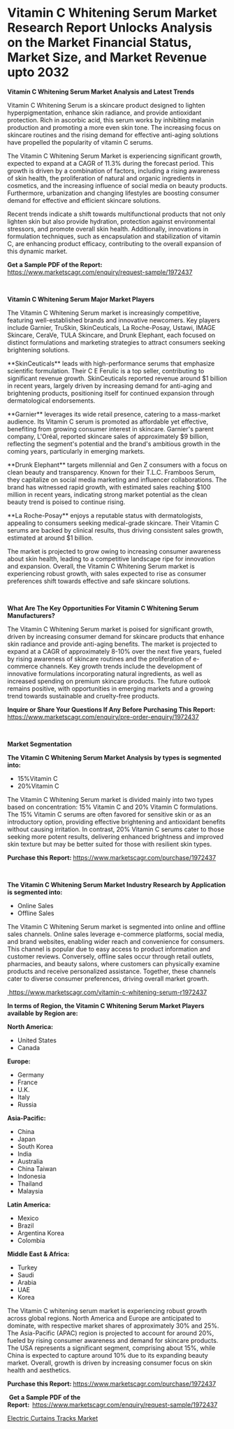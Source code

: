 <p><h1>Vitamin C Whitening Serum Market Research Report Unlocks Analysis on the Market Financial Status, Market Size, and Market Revenue upto 2032</h1></p><p><strong>Vitamin C Whitening Serum Market Analysis and Latest Trends</strong></p>
<p><p>Vitamin C Whitening Serum is a skincare product designed to lighten hyperpigmentation, enhance skin radiance, and provide antioxidant protection. Rich in ascorbic acid, this serum works by inhibiting melanin production and promoting a more even skin tone. The increasing focus on skincare routines and the rising demand for effective anti-aging solutions have propelled the popularity of vitamin C serums.</p><p>The Vitamin C Whitening Serum Market is experiencing significant growth, expected to expand at a CAGR of 11.3% during the forecast period. This growth is driven by a combination of factors, including a rising awareness of skin health, the proliferation of natural and organic ingredients in cosmetics, and the increasing influence of social media on beauty products. Furthermore, urbanization and changing lifestyles are boosting consumer demand for effective and efficient skincare solutions.</p><p>Recent trends indicate a shift towards multifunctional products that not only lighten skin but also provide hydration, protection against environmental stressors, and promote overall skin health. Additionally, innovations in formulation techniques, such as encapsulation and stabilization of vitamin C, are enhancing product efficacy, contributing to the overall expansion of this dynamic market.</p></p>
<p><strong>Get a Sample PDF of the Report:&nbsp;</strong> <a href="https://www.marketscagr.com/enquiry/request-sample/1972437?utm_campaign=2306&utm_medium=2&utm_source=Github&utm_content=ia&utm_term=08022025&utm_id=vitamin-c-whitening-serum">https://www.marketscagr.com/enquiry/request-sample/1972437</a></p>
<p>&nbsp;</p>
<p><strong>Vitamin C Whitening Serum Major Market Players</strong></p>
<p><p>The Vitamin C Whitening Serum market is increasingly competitive, featuring well-established brands and innovative newcomers. Key players include Garnier, TruSkin, SkinCeuticals, La Roche-Posay, Ustawi, IMAGE Skincare, CeraVe, TULA Skincare, and Drunk Elephant, each focused on distinct formulations and marketing strategies to attract consumers seeking brightening solutions.</p><p>**SkinCeuticals** leads with high-performance serums that emphasize scientific formulation. Their C E Ferulic is a top seller, contributing to significant revenue growth. SkinCeuticals reported revenue around $1 billion in recent years, largely driven by increasing demand for anti-aging and brightening products, positioning itself for continued expansion through dermatological endorsements.</p><p>**Garnier** leverages its wide retail presence, catering to a mass-market audience. Its Vitamin C serum is promoted as affordable yet effective, benefiting from growing consumer interest in skincare. Garnier's parent company, L'Oréal, reported skincare sales of approximately $9 billion, reflecting the segment's potential and the brand's ambitious growth in the coming years, particularly in emerging markets.</p><p>**Drunk Elephant** targets millennial and Gen Z consumers with a focus on clean beauty and transparency. Known for their T.L.C. Framboos Serum, they capitalize on social media marketing and influencer collaborations. The brand has witnessed rapid growth, with estimated sales reaching $100 million in recent years, indicating strong market potential as the clean beauty trend is poised to continue rising.</p><p>**La Roche-Posay** enjoys a reputable status with dermatologists, appealing to consumers seeking medical-grade skincare. Their Vitamin C serums are backed by clinical results, thus driving consistent sales growth, estimated at around $1 billion. </p><p>The market is projected to grow owing to increasing consumer awareness about skin health, leading to a competitive landscape ripe for innovation and expansion. Overall, the Vitamin C Whitening Serum market is experiencing robust growth, with sales expected to rise as consumer preferences shift towards effective and safe skincare solutions.</p></p>
<p>&nbsp;</p>
<p><strong>What Are The Key Opportunities For Vitamin C Whitening Serum Manufacturers?</strong></p>
<p><p>The Vitamin C Whitening Serum market is poised for significant growth, driven by increasing consumer demand for skincare products that enhance skin radiance and provide anti-aging benefits. The market is projected to expand at a CAGR of approximately 8-10% over the next five years, fueled by rising awareness of skincare routines and the proliferation of e-commerce channels. Key growth trends include the development of innovative formulations incorporating natural ingredients, as well as increased spending on premium skincare products. The future outlook remains positive, with opportunities in emerging markets and a growing trend towards sustainable and cruelty-free products.</p></p>
<p><strong>Inquire or Share Your Questions If Any Before Purchasing This Report:</strong> <a href="https://www.marketscagr.com/enquiry/pre-order-enquiry/1972437?utm_campaign=2306&utm_medium=2&utm_source=Github&utm_content=ia&utm_term=08022025&utm_id=vitamin-c-whitening-serum">https://www.marketscagr.com/enquiry/pre-order-enquiry/1972437</a></p>
<p>&nbsp;</p>
<p><strong>Market Segmentation</strong></p>
<p><strong>The Vitamin C Whitening Serum Market Analysis by types is segmented into:</strong></p>
<p><ul><li>15%Vitamin C</li><li>20%Vitamin C</li></ul></p>
<p><p>The Vitamin C Whitening Serum market is divided mainly into two types based on concentration: 15% Vitamin C and 20% Vitamin C formulations. The 15% Vitamin C serums are often favored for sensitive skin or as an introductory option, providing effective brightening and antioxidant benefits without causing irritation. In contrast, 20% Vitamin C serums cater to those seeking more potent results, delivering enhanced brightness and improved skin texture but may be better suited for those with resilient skin types.</p></p>
<p><strong>Purchase this Report:&nbsp;</strong><a href="https://www.marketscagr.com/purchase/1972437?utm_campaign=2306&utm_medium=2&utm_source=Github&utm_content=ia&utm_term=08022025&utm_id=vitamin-c-whitening-serum">https://www.marketscagr.com/purchase/1972437</a></p>
<p>&nbsp;</p>
<p><strong>The Vitamin C Whitening Serum Market Industry Research by Application is segmented into:</strong></p>
<p><ul><li>Online Sales</li><li>Offline Sales</li></ul></p>
<p><p>The Vitamin C Whitening Serum market is segmented into online and offline sales channels. Online sales leverage e-commerce platforms, social media, and brand websites, enabling wider reach and convenience for consumers. This channel is popular due to easy access to product information and customer reviews. Conversely, offline sales occur through retail outlets, pharmacies, and beauty salons, where customers can physically examine products and receive personalized assistance. Together, these channels cater to diverse consumer preferences, driving overall market growth.</p></p>
<p><a href="https://www.marketscagr.com/vitamin-c-whitening-serum-r1972437?utm_campaign=2306&utm_medium=2&utm_source=Github&utm_content=ia&utm_term=08022025&utm_id=vitamin-c-whitening-serum">&nbsp;https://www.marketscagr.com/vitamin-c-whitening-serum-r1972437</a></p>
<p><strong>In terms of Region, the Vitamin C Whitening Serum Market Players available by Region are:</strong></p>
<p>
    <p> <strong> North America: </strong>
        <ul>
            <li>United States</li>
            <li>Canada</li>
        </ul>
        </p> 
    <p> <strong> Europe: </strong>
        <ul>
            <li>Germany</li>
            <li>France</li>
            <li>U.K.</li>
            <li>Italy</li>
            <li>Russia</li>
        </ul>
        </p> 
    <p> <strong> Asia-Pacific: </strong>
        <ul>
            <li>China</li>
            <li>Japan</li>
            <li>South Korea</li>
            <li>India</li>
            <li>Australia</li>
            <li>China Taiwan</li>
            <li>Indonesia</li>
            <li>Thailand</li>
            <li>Malaysia</li>
        </ul>
        </p> 
    <p> <strong> Latin America: </strong>
        <ul>
            <li>Mexico</li>
            <li>Brazil</li>
            <li>Argentina Korea</li>
            <li>Colombia</li>
        </ul>
        </p> 
    <p> <strong> Middle East & Africa: </strong>
        <ul>
            <li>Turkey</li>
            <li>Saudi</li>
            <li>Arabia</li>
            <li>UAE</li>
            <li>Korea</li>
        </ul>
    </p>
    </p>
<p><p>The Vitamin C whitening serum market is experiencing robust growth across global regions. North America and Europe are anticipated to dominate, with respective market shares of approximately 30% and 25%. The Asia-Pacific (APAC) region is projected to account for around 20%, fueled by rising consumer awareness and demand for skincare products. The USA represents a significant segment, comprising about 15%, while China is expected to capture around 10% due to its expanding beauty market. Overall, growth is driven by increasing consumer focus on skin health and aesthetics.</p></p>
<p><strong>Purchase this Report: </strong><a href="https://www.marketscagr.com/purchase/1972437?utm_campaign=2306&utm_medium=2&utm_source=Github&utm_content=ia&utm_term=08022025&utm_id=vitamin-c-whitening-serum">https://www.marketscagr.com/purchase/1972437</a></p>
<p>&nbsp;<strong>Get a Sample PDF of the Report:&nbsp;&nbsp;</strong><a href="https://www.marketscagr.com/enquiry/request-sample/1972437?utm_campaign=2306&utm_medium=2&utm_source=Github&utm_content=ia&utm_term=08022025&utm_id=vitamin-c-whitening-serum">https://www.marketscagr.com/enquiry/request-sample/1972437</a></p>
<p><strong></strong></p>
<p><p><a href="https://github.com/bornergabrielle89/Market-Research-Report-List-1/blob/main/electric-curtains-tracks-market.md?utm_campaign=2306&utm_medium=2&utm_source=Github&utm_content=ia&utm_term=08022025&utm_id=vitamin-c-whitening-serum">Electric Curtains Tracks Market</a></p></p>